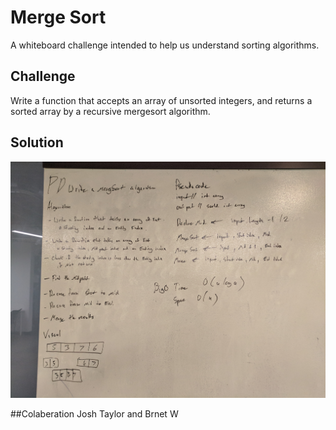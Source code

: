 # Merge Sort
A whiteboard challenge intended to help us understand sorting algorithms. 

## Challenge
Write a function that accepts an array of unsorted integers, and returns a sorted array by a recursive mergesort algorithm.

## Solution
![mergesort.jpg](../../assets/mergesort.jpg)

##Colaberation
Josh Taylor and Brnet W